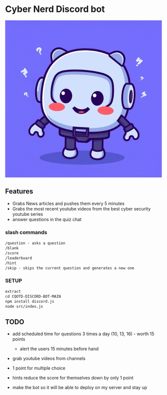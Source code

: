 # Cyber Nerd Discord bot

<div align="center">
  <img src="https://github.com/Infinit3i/cqotd-discord-bot/blob/90e4005d6b0da13ec8f1cb67ff4bda5062bd5ed9/Assets/Discord_JS_Bot.jpeg" alt="Discord Bot" width="600">
</div>

## Features
- Grabs News articles and pushes them every 5 minutes
- Grabs the most recent youtube videos from the best cyber security youtube series
- answer questions in the quiz chat

### slash commands

```
/question - asks a question
/blank
/score
/leaderboard
/hint
/skip - skips the current question and generates a new one
```


### SETUP

```
extract
cd CQOTD-DISCORD-BOT-MAIN
npm install discord.js
node src/index.js
```

## TODO

- add scheduled time for questions 3 times a day (10, 13, 16) - worth 15 points
  - alert the users 15 minutes before hand
- grab youtube videos from channels
- 1 point for multiple choice
- hints reduce the score for themselves down by only 1 point

- make the bot so it will be able to deploy on my server and stay up
